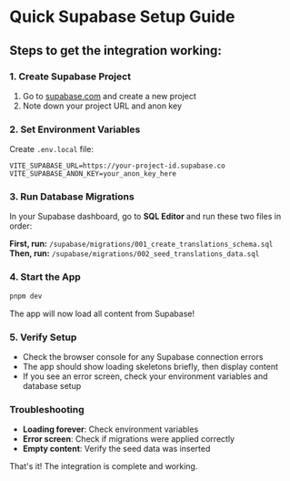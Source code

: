 # Quick Supabase Setup Guide

## Steps to get the integration working:

### 1. Create Supabase Project
1. Go to [supabase.com](https://supabase.com) and create a new project
2. Note down your project URL and anon key

### 2. Set Environment Variables
Create `.env.local` file:
```env
VITE_SUPABASE_URL=https://your-project-id.supabase.co
VITE_SUPABASE_ANON_KEY=your_anon_key_here
```

### 3. Run Database Migrations
In your Supabase dashboard, go to **SQL Editor** and run these two files in order:

**First, run:** `/supabase/migrations/001_create_translations_schema.sql`
**Then, run:** `/supabase/migrations/002_seed_translations_data.sql`

### 4. Start the App
```bash
pnpm dev
```

The app will now load all content from Supabase! 

### 5. Verify Setup
- Check the browser console for any Supabase connection errors
- The app should show loading skeletons briefly, then display content
- If you see an error screen, check your environment variables and database setup

### Troubleshooting
- **Loading forever**: Check environment variables
- **Error screen**: Check if migrations were applied correctly
- **Empty content**: Verify the seed data was inserted

That's it! The integration is complete and working.